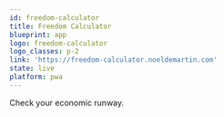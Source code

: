 ```yaml
---
id: freedom-calculator
title: Freedom Calculator
blueprint: app
logo: freedom-calculator
logo_classes: p-2
link: 'https://freedom-calculator.noeldemartin.com'
state: live
platform: pwa
---
```


Check your economic runway.
